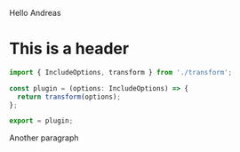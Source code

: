 Hello Andreas

# This is a header

```typescript title="Attacher"
import { IncludeOptions, transform } from './transform';

const plugin = (options: IncludeOptions) => {
  return transform(options);
};

export = plugin;

```

Another paragraph
